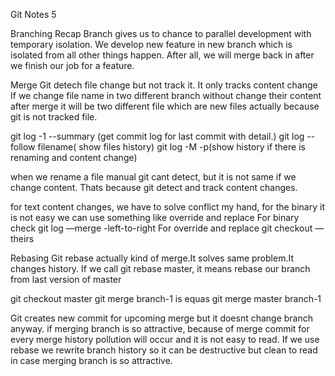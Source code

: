 Git Notes 5

Branching Recap
Branch gives us to chance to parallel development with temporary isolation. We develop new feature in new branch which is isolated from all other things happen.
After all, we will merge back in after we finish our job for a feature.

Merge
Git detech file change but not track it. It only tracks content change
If we change file name in two different branch without change their content after merge it will be two different file which are new files actually because git is not tracked file.

git log -1 --summary (get commit log for last commit with detail.)
git log --follow filename( show files history)
git log -M -p(show history if there is renaming and content change)

when we rename a file manual git cant detect, but it is not same if we change content. Thats because git detect and track content changes.

for text content changes, we have to solve conflict my hand, for the binary it is not easy we can use something like override and replace
For binary check
git log —merge -left-to-right
For override and replace
git checkout —theirs

Rebasing
Git rebase actually kind of merge.It solves same problem.It changes history. 
If we call git rebase master, it means rebase our branch from last version of master

git checkout master
git merge branch-1
is equas
git merge master branch-1

Git creates new commit for upcoming merge but it doesnt change branch anyway. if merging branch is so attractive, because of merge commit for every merge history pollution will occur and it is not easy to read. If we use rebase we rewrite branch history so it can be destructive but clean to read in case merging branch is so attractive.

